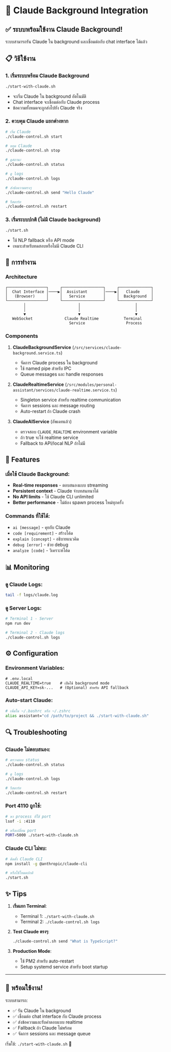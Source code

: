 # 🤖 Claude Background Integration

## ✅ ระบบพร้อมใช้งาน Claude Background!

ระบบสามารถรัน Claude ใน background และเชื่อมต่อกับ chat interface ได้แล้ว

## 📋 วิธีใช้งาน

### 1. เริ่มระบบพร้อม Claude Background

```bash
./start-with-claude.sh
```

- จะเริ่ม Claude ใน background อัตโนมัติ
- Chat interface จะเชื่อมต่อกับ Claude process
- ข้อความทั้งหมดจะถูกส่งไปยัง Claude จริง

### 2. ควบคุม Claude แยกต่างหาก

```bash
# เริ่ม Claude
./claude-control.sh start

# หยุด Claude
./claude-control.sh stop

# ดูสถานะ
./claude-control.sh status

# ดู logs
./claude-control.sh logs

# ส่งข้อความตรงๆ
./claude-control.sh send "Hello Claude"

# รีสตาร์ท
./claude-control.sh restart
```

### 3. เริ่มระบบปกติ (ไม่มี Claude background)

```bash
./start.sh
```

- ใช้ NLP fallback หรือ API mode
- เหมาะสำหรับทดสอบหรือไม่มี Claude CLI

## 🔧 การทำงาน

### Architecture

```
┌─────────────────┐     ┌──────────────────┐     ┌──────────────┐
│  Chat Interface │────▶│  Assistant       │────▶│   Claude     │
│   (Browser)     │     │   Service        │     │  Background  │
└─────────────────┘     └──────────────────┘     └──────────────┘
        │                       │                        │
        │                       │                        │
        ▼                       ▼                        ▼
   WebSocket              Claude Realtime           Terminal
                            Service                  Process
```

### Components

1. **ClaudeBackgroundService** (`/src/services/claude-background.service.ts`)
   - จัดการ Claude process ใน background
   - ใช้ named pipe สำหรับ IPC
   - Queue messages และ handle responses

2. **ClaudeRealtimeService** (`/src/modules/personal-assistant/services/claude-realtime.service.ts`)
   - Singleton service สำหรับ realtime communication
   - จัดการ sessions และ message routing
   - Auto-restart ถ้า Claude crash

3. **ClaudeAIService** (อัพเดทแล้ว)
   - ตรวจสอบ `CLAUDE_REALTIME` environment variable
   - ถ้า true จะใช้ realtime service
   - Fallback to API/local NLP ถ้าไม่มี

## 🎯 Features

### เมื่อใช้ Claude Background:

- **Real-time responses** - ตอบสนองแบบ streaming
- **Persistent context** - Claude จำบทสนทนาได้
- **No API limits** - ใช้ Claude CLI unlimited
- **Better performance** - ไม่ต้อง spawn process ใหม่ทุกครั้ง

### Commands ที่ใช้ได้:

- `ai [message]` - คุยกับ Claude
- `code [requirement]` - สร้างโค้ด
- `explain [concept]` - อธิบายแนวคิด
- `debug [error]` - ช่วย debug
- `analyze [code]` - วิเคราะห์โค้ด

## 📊 Monitoring

### ดู Claude Logs:

```bash
tail -f logs/claude.log
```

### ดู Server Logs:

```bash
# Terminal 1 - Server
npm run dev

# Terminal 2 - Claude logs
./claude-control.sh logs
```

## ⚙️ Configuration

### Environment Variables:

```env
# .env.local
CLAUDE_REALTIME=true    # เปิดใช้ background mode
CLAUDE_API_KEY=sk-...   # (Optional) สำหรับ API fallback
```

### Auto-start Claude:

```bash
# เพิ่มใน ~/.bashrc หรือ ~/.zshrc
alias assistant="cd /path/to/project && ./start-with-claude.sh"
```

## 🔍 Troubleshooting

### Claude ไม่ตอบสนอง:

```bash
# ตรวจสอบ status
./claude-control.sh status

# ดู logs
./claude-control.sh logs

# รีสตาร์ท
./claude-control.sh restart
```

### Port 4110 ถูกใช้:

```bash
# หา process ที่ใช้ port
lsof -i :4110

# หรือเปลี่ยน port
PORT=5000 ./start-with-claude.sh
```

### Claude CLI ไม่พบ:

```bash
# ติดตั้ง Claude CLI
npm install -g @anthropic/claude-cli

# หรือใช้โหมดปกติ
./start.sh
```

## ✨ Tips

1. **เริ่มแยก Terminal**:
   - Terminal 1: `./start-with-claude.sh`
   - Terminal 2: `./claude-control.sh logs`

2. **Test Claude ตรงๆ**:

   ```bash
   ./claude-control.sh send "What is TypeScript?"
   ```

3. **Production Mode**:
   - ใช้ PM2 สำหรับ auto-restart
   - Setup systemd service สำหรับ boot startup

---

## 🎉 พร้อมใช้งาน!

ระบบสามารถ:

- ✅ รัน Claude ใน background
- ✅ เชื่อมต่อ chat interface กับ Claude process
- ✅ ส่งข้อความและรับคำตอบแบบ realtime
- ✅ Fallback ถ้า Claude ไม่พร้อม
- ✅ จัดการ sessions และ message queue

เริ่มใช้: `./start-with-claude.sh` 🚀
